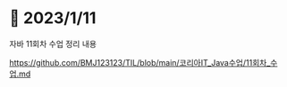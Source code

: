 # 📅 2023/1/11

자바 11회차 수업 정리 내용

https://github.com/BMJ123123/TIL/blob/main/코리아IT_Java수업/11회차_수업.md
